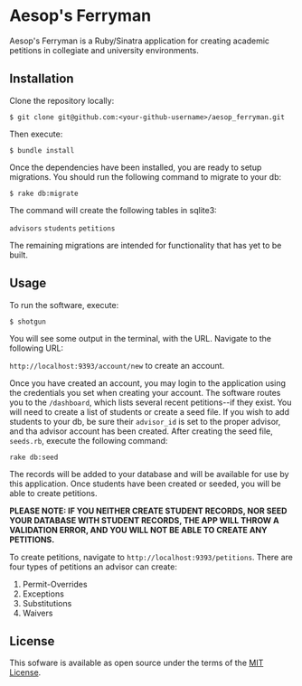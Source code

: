 # Aesop's Ferryman  

Aesop's Ferryman is a Ruby/Sinatra application for creating academic petitions in collegiate and university environments.

## Installation

Clone the repository locally:

`$ git clone git@github.com:<your-github-username>/aesop_ferryman.git`

Then execute:

`$ bundle install`

Once the dependencies have been installed, you are ready to setup migrations. You should run the following command to migrate to your db:

`$ rake db:migrate`

The command will create the following tables in sqlite3:

`advisors`
`students`
`petitions`


The remaining migrations are intended for functionality that has yet to be built.

## Usage

To run the software, execute:

`$ shotgun`

You will see some output in the terminal, with the URL. Navigate to the following URL:

`http://localhost:9393/account/new` to create an account.

Once you have created an account, you may login to the application using the credentials you set when creating your account.
The software routes you to the `/dashboard`, which lists several recent petitions--if they exist. You will need to create a list of students or create a seed file. If you wish to add students to your db, be sure their `advisor_id` is set to the proper advisor, and tha advisor account has been created.
After creating the seed file, `seeds.rb`, execute the following command:

`rake db:seed`

The records will be added to your database and will be available for use by this application. Once students have been created or seeded,
you will be able to create petitions.

**PLEASE NOTE: IF YOU NEITHER CREATE STUDENT RECORDS, NOR SEED YOUR DATABASE WITH
STUDENT RECORDS, THE APP WILL THROW A VALIDATION ERROR, AND YOU WILL NOT BE ABLE TO CREATE ANY PETITIONS.**

To create petitions, navigate to `http://localhost:9393/petitions`. There are four types of petitions an advisor can create:

1. Permit-Overrides
2. Exceptions
3. Substitutions
4. Waivers

## License

This sofware is available as open source under the terms of the [MIT License](https://opensource.org/licenses/MIT).

